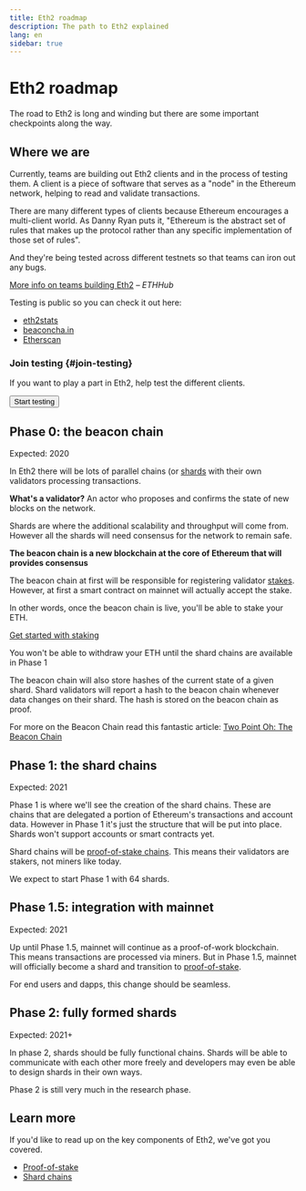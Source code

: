 ```yaml
---
title: Eth2 roadmap
description: The path to Eth2 explained
lang: en
sidebar: true
---
```


# Eth2 roadmap

<Subtitle>The road to Eth2 is long and winding but there are some important checkpoints along the way. </Subtitle>

## Where we are

Currently, teams are building out Eth2 clients and in the process of testing them. A client is a piece of software that serves as a "node" in the Ethereum network, helping to read and validate transactions.

There are many different types of clients because Ethereum encourages a multi-client world. As Danny Ryan puts it, "Ethereum is the abstract set of rules that makes up the protocol rather than any specific implementation of those set of rules".

And they're being tested across different testnets so that teams can iron out any bugs.

[More info on teams building Eth2](https://docs.ethhub.io/ethereum-roadmap/ethereum-2.0/eth2.0-teams/teams-building-eth2.0/) _– ETHHub_

Testing is public so you can check it out here:

- [eth2stats](https://eth2stats.io/onyx-testnet)
- [beaconcha.in](https://beaconcha.in/)
- [Etherscan](https://beaconscan.com/)

### Join testing {#join-testing}

If you want to play a part in Eth2, help test the different clients.

<Button to="/eth2/get-involved#go-bug-hunting">Start testing</Button>

## Phase 0: the beacon chain

Expected: 2020

In Eth2 there will be lots of parallel chains (or [shards](/eth2/shard-chains/) with their own validators processing transactions.

<InfoBanner emoji=":thinking_face:">
    <b>What's a validator?</b> An actor who proposes and confirms the state of new blocks on the network.
 </InfoBanner>

Shards are where the additional scalability and throughput will come from. However all the shards will need consensus for the network to remain safe.

**The beacon chain is a new blockchain at the core of Ethereum that will provides consensus**

The beacon chain at first will be responsible for registering validator [stakes](/eth2/proof-of-stake/). However, at first a smart contract on mainnet will actually accept the stake.

In other words, once the beacon chain is live, you'll be able to stake your ETH.

[Get started with staking](/eth2-get-involved/)

<Warning emoji=":warning:">
    You won't be able to withdraw your ETH until the shard chains are available in Phase 1
</Warning>

The beacon chain will also store hashes of the current state of a given shard. Shard validators will report a hash to the beacon chain whenever data changes on their shard. The hash is stored on the beacon chain as proof.

For more on the Beacon Chain read this fantastic article: [Two Point Oh: The Beacon Chain](https://our.status.im/two-point-oh-the-beacon-chain/)

## Phase 1: the shard chains

Expected: 2021

Phase 1 is where we'll see the creation of the shard chains. These are chains that are delegated a portion of Ethereum's transactions and account data. However in Phase 1 it's just the structure that will be put into place. Shards won't support accounts or smart contracts yet.

Shard chains will be [proof-of-stake chains](/eth2/proof-of-stake/). This means their validators are stakers, not miners like today.

We expect to start Phase 1 with 64 shards.

## Phase 1.5: integration with mainnet

Expected: 2021

Up until Phase 1.5, mainnet will continue as a proof-of-work blockchain. This means transactions are processed via miners. But in Phase 1.5, mainnet will officially become a shard and transition to [proof-of-stake](/eth2/proof-of-stake/).

For end users and dapps, this change should be seamless.

## Phase 2: fully formed shards

Expected: 2021+

In phase 2, shards should be fully functional chains. Shards will be able to communicate with each other more freely and developers may even be able to design shards in their own ways.

<InfoBanner emoji=":right-pointing_magnifying_glass:">
    Phase 2 is still very much in the research phase.
 </InfoBanner>

## Learn more

If you'd like to read up on the key components of Eth2, we've got you covered.

- [Proof-of-stake](/eth2/proof-of-stake/)
- [Shard chains](/eth2/shard-chains/)
